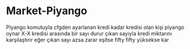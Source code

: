 # Market-Piyango
 Piyango komutuyla cfgden ayarlanan kredi kadar kredisi olan kişi piyango oynar X-X kredisi arasında bir sayı durur çıkan sayıyla kredi miktarını karşılaştırır eğer çıkan sayı azsa zarar eşitse fifty fifty yüksekse kar
